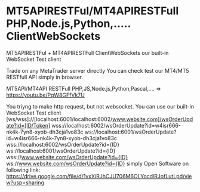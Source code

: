 # MT5APIRESTFul/MT4APIRESTFull PHP,Node.js,Python,..... ClientWebSockets
MT5APIRESTFul + MT4APIRESTFull ClientWebSockets our built-in WebSocket Test client

Trade on any MetaTrader server directly You can check test our MT4/MT5 RESTfull API simply in browser.

MT5API/MT4API RESTFull PHP,JS,Node.js,Python,Pascal,.... => https://youtu.be/PqW8GFfVk7U

You triyng to make http request, 
but not websocket. You can use our built-in WebSocket Test client 
[ws/wss]://[localhost:6001/localhost:6002/www.website.com]/wsOrderUpdate?id=[ID/Token] 
wss://localhost:6002/wsOrderUpdate?id=w4isr666-nk4k-7yn8-xyob-dh3cja1vo83c 
ws://localhost:6001/wsOrderUpdate?id=w4isr666-nk4k-7yn8-xyob-dh3cja1vo83c
wss://localhost:6002/wsOrderUpdate?id={ID}
ws://localhost:6001/wsOrderUpdate?id={ID}
wss://www.website.com/wsOrderUpdate?id={ID}
ws://www.website.com/wsOrderUpdate?id={ID}
simply Open Software on following link:   https://drive.google.com/file/d/1vxXiRJhCJU706M6OLYocdlRJofLutLpd/view?usp=sharing

